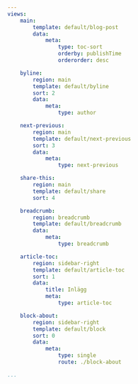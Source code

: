 ```yaml
---
views:
    main:
        template: default/blog-post
        data:
            meta:
                type: toc-sort
                orderby: publishTime
                orderorder: desc

    byline:
        region: main
        template: default/byline
        sort: 2
        data:
            meta:
                type: author

    next-previous:
        region: main
        template: default/next-previous
        sort: 3
        data:
            meta:
                type: next-previous

    share-this:
        region: main
        template: default/share
        sort: 4

    breadcrumb:
        region: breadcrumb
        template: default/breadcrumb
        data:
            meta:
                type: breadcrumb

    article-toc:
        region: sidebar-right
        template: default/article-toc
        sort: 1
        data:
            title: Inlägg
            meta:
                type: article-toc

    block-about:
        region: sidebar-right
        template: default/block
        sort: 0
        data:
            meta:
                type: single
                route: ./block-about

...
```

